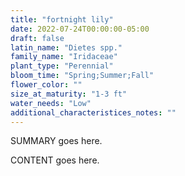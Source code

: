 ```yaml
---
title: "fortnight lily"
date: 2022-07-24T00:00:00-05:00
draft: false
latin_name: "Dietes spp."
family_name: "Iridaceae"
plant_type: "Perennial"
bloom_time: "Spring;Summer;Fall"
flower_color: ""
size_at_maturity: "1-3 ft"
water_needs: "Low"
additional_characteristices_notes: ""
---
```


SUMMARY goes here.

<!--more-->

CONTENT goes here.